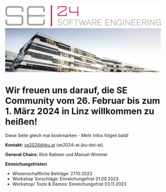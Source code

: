 ![SE24 Logo](./Logos_SE_24.svg)
![JKU Header](./jku.jpg)


# Wir freuen uns darauf, die SE Community vom 26. Februar bis zum 1. März 2024 in Linz willkommen zu heißen!



Diese Seite gleich mal bookmarken - Mehr Infos folgen bald!

**Kontakt:** [se2024@jku.at](se2024@jku.at) (se2024-at-jku-dot-at).

**General Chairs:** Rick Rabiser und Manuel Wimmer



**Einreichungsfristen**
- Wissenschaftliche Beiträge:    		27.10.2023 
- Workshop Vorschläge: Einreichungsfrist    		01.09.2023
- Workshop/ Tools & Demos: Einreichungsfrist    		03.11.2023
